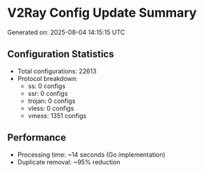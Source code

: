 # V2Ray Config Update Summary
Generated on: 2025-08-04 14:15:15 UTC

## Configuration Statistics
- Total configurations: 22613
- Protocol breakdown:
  - ss: 0 configs
  - ssr: 0 configs
  - trojan: 0 configs
  - vless: 0 configs
  - vmess: 1351 configs

## Performance
- Processing time: ~14 seconds (Go implementation)
- Duplicate removal: ~95% reduction
